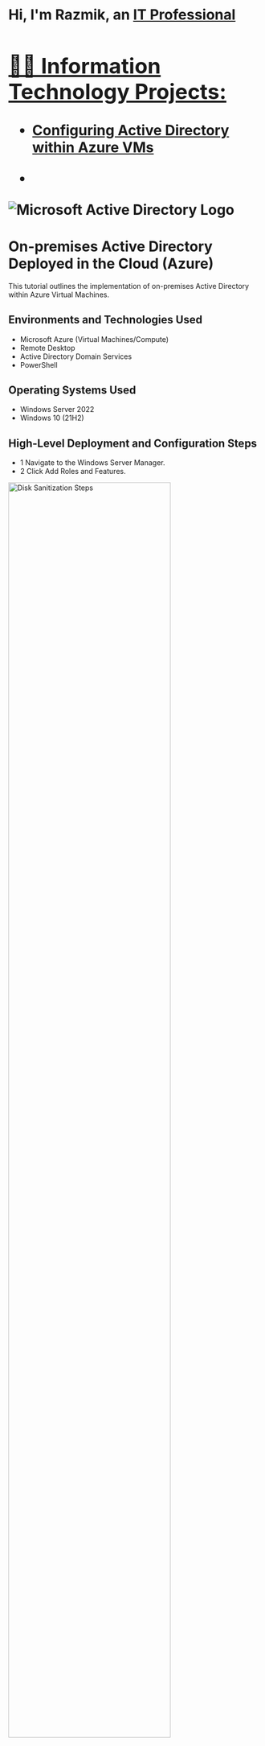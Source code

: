 <h1>Hi, I'm Razmik, an <a href="https://linkedin.com/in/RazmikAlexander">IT Professional

<h2>👨‍💻 Information Technology Projects:</h2>
  
  - [Configuring Active Directory within Azure VMs](https://github.com/RazmikAlexander/RazmikAlexander/configure-ad)
  - <p align="center">
<img src="https://i.imgur.com/pU5A58S.png" alt="Microsoft Active Directory Logo"/>
</p>

<h1>On-premises Active Directory Deployed in the Cloud (Azure)</h1>
This tutorial outlines the implementation of on-premises Active Directory within Azure Virtual Machines.<br />


<h2>Environments and Technologies Used</h2>

- Microsoft Azure (Virtual Machines/Compute)
- Remote Desktop
- Active Directory Domain Services
- PowerShell

<h2>Operating Systems Used </h2>

- Windows Server 2022
- Windows 10 (21H2)

<h2>High-Level Deployment and Configuration Steps</h2>

- 1 Navigate to the Windows Server Manager.
- 2 Click Add Roles and Features.
    
<p>
<img src="https://www.ibm.com/docs/en/STXKQY_BDA_SHR/bl1bda72.jpg" height="80%" width="80%" alt="Disk Sanitization Steps"/h2>
</p>
<p>
- 3 It will open Add Roles and Features, wizard. Click Next.
</p>
<br />

<p>
<img src="https://i.imgur.com/YRWnXtl.jpg" height="80%" width="80%" alt=>
</p>
<p>
Lorem ipsum dolor sit amet, consectetur adipiscing elit, sed do eiusmod tempor incididunt ut labore et dolore magna aliqua. Ut enim ad minim veniam, quis nostrud exercitation ullamco laboris nisi ut aliquip ex ea commodo consequat. Duis aute irure dolor in reprehenderit in voluptate velit esse cillum dolore eu fugiat nulla pariatur.
</p>
<br />

<p>
<img src="https://imgur.com/OL2ereO" height="80%" width="80%" alt="Disk Sanitization Steps"/>
</p>
<p>
Lorem ipsum dolor sit amet, consectetur adipiscing elit, sed do eiusmod tempor incididunt ut labore et dolore magna aliqua. Ut enim ad minim veniam, quis nostrud exercitation ullamco laboris nisi ut aliquip ex ea commodo consequat. Duis aute irure dolor in reprehenderit in voluptate velit esse cillum dolore eu fugiat nulla pariatur.
</p>
<br />

